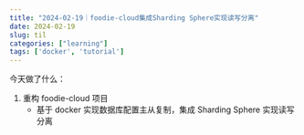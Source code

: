 ```yaml
---
title: "2024-02-19｜foodie-cloud集成Sharding Sphere实现读写分离"
date: 2024-02-19
slug: til
categories: ["learning"]
tags: ['docker', 'tutorial']
---
```


今天做了什么：

1. 重构 foodie-cloud 项目
   - 基于 docker 实现数据库配置主从复制，集成 Sharding Sphere 实现读写分离
